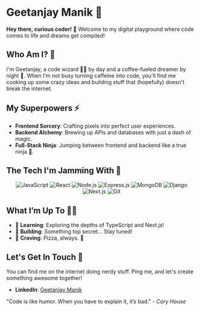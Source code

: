 # Geetanjay Manik 🚀

**Hey there, curious coder!** 👋 Welcome to my digital playground where code comes to life and dreams get compiled!

## Who Am I? 🤔

I'm Geetanjay, a code wizard 🧙‍♂️ by day and a coffee-fueled dreamer by night 🌙. When I'm not busy turning caffeine into code, you'll find me cooking up some crazy ideas and building stuff that (hopefully) doesn't break the internet. 

## My Superpowers ⚡

- **Frontend Sorcery**: Crafting pixels into perfect user experiences.
- **Backend Alchemy**: Brewing up APIs and databases with just a dash of magic.
- **Full-Stack Ninja**: Jumping between frontend and backend like a true ninja 🥷.

## The Tech I'm Jamming With 🎸

<p align="center">
  <img src="https://img.shields.io/badge/JavaScript-ES6+-F7DF1E?logo=javascript&logoColor=black" alt="JavaScript">
  <img src="https://img.shields.io/badge/React-JS-61DAFB?logo=react&logoColor=black" alt="React">
  <img src="https://img.shields.io/badge/Node.js-43853D?logo=node.js&logoColor=white" alt="Node.js">
  <img src="https://img.shields.io/badge/Express.js-404D59?logo=express" alt="Express.js">
  <img src="https://img.shields.io/badge/MongoDB-47A248?logo=mongodb&logoColor=white" alt="MongoDB">
  <img src="https://img.shields.io/badge/Django-092E20?logo=django&logoColor=white" alt="Django">
  <img src="https://img.shields.io/badge/Next.js-000000?logo=next.js&logoColor=white" alt="Next.js">
  <img src="https://img.shields.io/badge/Git-F05032?logo=git&logoColor=white" alt="Git">
</p>

## What I’m Up To 🕵️‍♂️

- 🌱 **Learning**: Exploring the depths of TypeScript and Next.js!
- 🔭 **Building**: Something top secret... Stay tuned!
- 🍕 **Craving**: Pizza, always. 🍕

## Let's Get In Touch 💬

You can find me on the internet doing nerdy stuff. Ping me, and let's create something awesome together!

- **LinkedIn**: [Geetanjay Manik](https://www.linkedin.com/in/geet-manik/)




"Code is like humor. When you have to explain it, it’s bad." - *Cory House*
